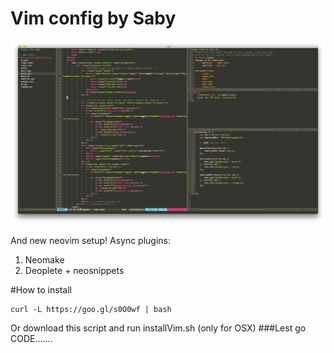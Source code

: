 # Vim config by Saby
<img src="https://raw.githubusercontent.com/LikiPiki/Vim/master/screenshot.png"/>

And new neovim setup!
Async plugins:
1) Neomake
2) Deoplete + neosnippets

#How to install
```
curl -L https://goo.gl/s0O0wf | bash
```
Or download this script and run installVim.sh (only for OSX)
###Lest go CODE.......

